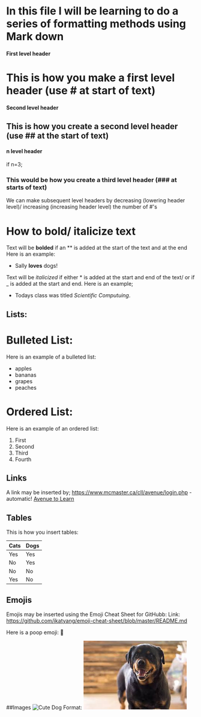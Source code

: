 # In this file I will be learning to do a series of formatting methods using Mark down 

#### First level header
# This is how you make a first level header (use # at start of text)

#### Second level header 
## This is how you create a second level header (use ## at the start of text)

#### n level header
if n=3;
### This would be how you create a third level header (### at starts of text)

We can make subsequent level headers by decreasing (lowering header level)/ increasing (increasing header level) the number of #'s

# How to bold/ italicize text 
Text will be **bolded** if an ** is added at the start of the text and at the end 
Here is an example:
- Sally **loves** dogs!

Text will be _italicized_ if either * is added at the start and end of the text/ or if _ is added at the start and end.
Here is an example;
- Todays class was titled *Scientific Computuing*.

## Lists:
# Bulleted List:
Here is an example of a bulleted list:
- apples
- bananas
- grapes
- peaches

# Ordered List:
Here is an example of an ordered list:
1. First
2. Second 
3. Third
4. Fourth

## Links
A link may be inserted by;
https://www.mcmaster.ca/cll/avenue/login.php - automatic!
[Avenue to Learn](https://www.mcmaster.ca/cll/avenue/login.php)

## Tables
This is how you insert tables:

Cats | Dogs
------------ | -------------
Yes | Yes
No |Yes
No | No
Yes|No

## Emojis
Emojis may be inserted using the Emoji Cheat Sheet for GitHubb:
Link: https://github.com/ikatyang/emoji-cheat-sheet/blob/master/README.md

Here is a poop emoji:
:hankey:

##Images
![Cute Dog](/images/download.png)
Format: ![Alt Text](https://github.com/ghishiyaa/3IE1-Scientific-Computing/blob/master/download.png?raw=true)



